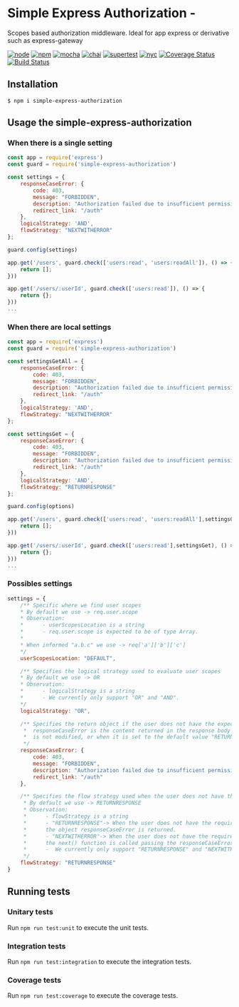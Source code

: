 # Simple Express Authorization - 
Scopes based authorization middleware.
Ideal for app express or derivative such as express-gateway

[![node](https://img.shields.io/badge/node-v10.16.2-red.svg?style=?style=flat-square&logo=node.js)](https://nodejs.org/)
[![npm](https://img.shields.io/badge/npm-v6.10.3-red.svg?style=flat-square&logo=npm)](https://nodejs.org/)
[![mocha](https://img.shields.io/badge/mocha-v6.2.0-brown.svg?style=flat-square&logo=mocha)](https://www.npmjs.com/package/mocha)
[![chai](https://img.shields.io/badge/chai-v4.2.0-orange.svg?style=flat-square&logo=chai)](https://www.npmjs.com/package/chai)
[![supertest](https://img.shields.io/badge/supertest-v4.2.0-green.svg?style=flat-square&logo=supertest)](https://www.npmjs.com/package/supertest)
[![nyc](https://img.shields.io/badge/nyc-v14.1.1-blue.svg?style=flat-square&logo=nyc)](https://www.npmjs.com/package/nyc)
[![Coverage Status](https://coveralls.io/repos/github/adalcinojunior/simple-express-authorization/badge.svg?branch=master)](https://coveralls.io/github/adalcinojunior/simple-express-authorization?branch=master)
[![Build Status](https://travis-ci.com/adalcinojunior/simple-express-authorization.svg?branch=master)](https://travis-ci.com/adalcinojunior/simple-express-authorization.svg?branch=master)


## Installation

    $ npm i simple-express-authorization

## Usage the simple-express-authorization
### When there is a single setting
```javascript
const app = require('express')
const guard = require('simple-express-authorization')

const settings = {
    responseCaseError: {
        code: 403,
        message: "FORBIDDEN",
        description: "Authorization failed due to insufficient permissions.",
        redirect_link: "/auth"
    },
    logicalStrategy: 'AND',
    flowStrategy: "NEXTWITHERROR"
};

guard.config(settings)

app.get('/users', guard.check(['users:read', 'users:readAll']), () => {
    return [];
}))

app.get('/users/:userId', guard.check(['users:read']), () => {
    return {};
}))
...
```
### When there are local settings
```javascript
const app = require('express')
const guard = require('simple-express-authorization')

const settingsGetAll = {
    responseCaseError: {
        code: 403,
        message: "FORBIDDEN",
        description: "Authorization failed due to insufficient permissions.",
        redirect_link: "/auth"
    },
    logicalStrategy: 'AND',
    flowStrategy: "NEXTWITHERROR"
};

const settingsGet = {
    responseCaseError: {
        code: 403,
        message: "FORBIDDEN",
        description: "Authorization failed due to insufficient permissions.",
        redirect_link: "/auth"
    },
    logicalStrategy: 'AND',
    flowStrategy: "RETURNRESPONSE"
};

guard.config(options)

app.get('/users', guard.check(['users:read', 'users:readAll'],settingsGetAll), () => {
    return [];
}))

app.get('/users/:userId', guard.check(['users:read'],settingsGet), () => {
    return {};
}))
...
```
### Possibles settings
```javascript
settings = {
    /** Specific where we find user scopes
    * By default we use -> req.user.scope
    * Observation: 
    *      - userScopesLocation is a string
    *      - req.user.scope is expected to be of type Array.
    * 
    * When informed "a.b.c" we use -> req['a']['b']['c']
    */
    userScopesLocation: "DEFAULT",

    /** Specifies the logical strategy used to evaluate user scopes
    * By default we use -> OR
    * Observation: 
    *      - logicalStrategy is a string
    *      - We currently only support "OR" and "AND".
    */
    logicalStrategy: "OR",

    /** Specifies the return object if the user does not have the expected scopes.
     *  responseCaseError is the content returned in the response body when flowStrategy
     *  is not modified, or when it is set to the default value "RETURNRESPONSE"
     */
    responseCaseError: {
        code: 403,
        message: "FORBIDDEN",
        description: "Authorization failed due to insufficient permissions.",
        redirect_link: "/auth"
    },

    /** Specifies the flow strategy used when the user does not have the expected scopes
     * By default we use -> RETURNRESPONSE
     * Observation: 
     *      - flowStrategy is a string
     *      - "RETURNRESPONSE"-> When the user does not have the required scopes,
     *      the object responseCaseError is returned.
     *      - "NEXTWITHERROR"-> When the user does not have the required scopes,
     *      the next() function is called passing the responseCaseError object.
     *      -  We currently only support "RETURNRESPONSE" and "NEXTWITHERROR".
     */
    flowStrategy: "RETURNRESPONSE"
}
```

## Running tests

### Unitary tests

Run `npm run test:unit` to execute the unit tests.

### Integration tests

Run `npm run test:integration` to execute the integration tests.

### Coverage tests

Run `npm run test:coverage` to execute the coverage tests.


